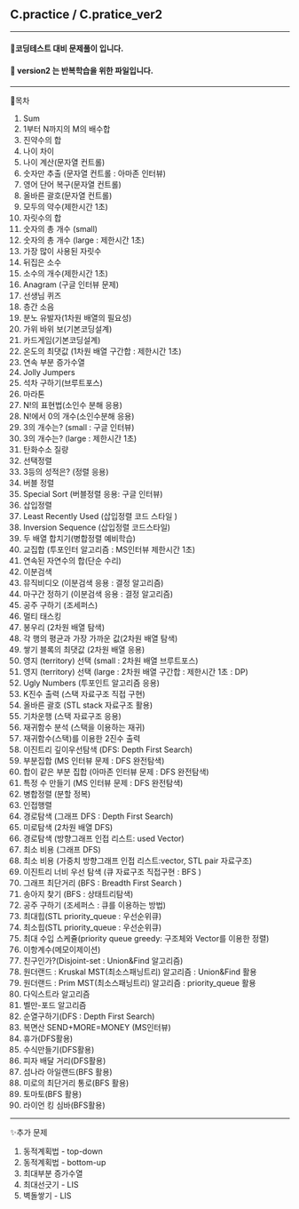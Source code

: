 ## C.practice / C.pratice_ver2
-------------------------------
#### 📝코딩테스트 대비 문제풀이 입니다.</br>
#### 👩 version2 는 반복학습을 위한 파일입니다.
  ------------------------------
  👀목차
  1. Sum
  2. 1부터 N까지의 M의 배수합
  3. 진약수의 합
  4. 나이 차이
  5. 나이 계산(문자열 컨트롤)
  6. 숫자만 추출 (문자열 컨트롤 : 아마존 인터뷰)
  7. 영어 단어 복구(문자열 컨트롤)
  8. 올바른 괄호(문자열 컨트롤)
  9. 모두의 약수(제한시간 1초)
  10. 자릿수의 합
  11. 숫자의 총 개수 (small)
  12. 숫자의 총 개수 (large : 제한시간 1초)
  13. 가장 많이 사용된 자릿수
  14. 뒤집은 소수
  15. 소수의 개수(제한시간 1초)
  16. Anagram (구글 인터뷰 문제)
  17. 선생님 퀴즈
  18. 층간 소음 
  19. 분노 유발자(1차원 배열의 필요성)
  20. 가위 바위 보(기본코딩설계)
  21. 카드게임(기본코딩설계)
  22. 온도의 최댓값 (1차원 배열 구간합 : 제한시간 1초)
  23. 연속 부분 증가수열
  24. Jolly Jumpers
  25. 석차 구하기(브루트포스)
  26. 마라톤
  27. N!의 표현법(소인수 분해 응용)
  28. N!에서 0의 개수(소인수분해 응용)
  29. 3의 개수는? (small : 구글 인터뷰) 
  30. 3의 개수는? (large : 제한시간 1초)
  31. 탄화수소 질량
  32. 선택정렬
  33. 3등의 성적은? (정렬 응용)
  34. 버블 정렬
  35. Special Sort (버블정렬 응용: 구글 인터뷰)
  36. 삽입정렬
  37. Least Recently Used (삽입정렬 코드 스타일 )
  38. Inversion Sequence (삽입정렬 코드스타일)
  39. 두 배열 합치기(병합정렬 예비학습)
  40. 교집합 (투포인터 알고리즘 : MS인터뷰 제한시간 1초)
  41. 연속된 자연수의 합(단순 수리) 
  42. 이분검색
  43. 뮤직비디오 (이분검색 응용 : 결정 알고리즘)
  44. 마구간 정하기 (이분검색 응용 : 결정 알고리즘)
  45. 공주 구하기 (조세퍼스)
  46. 멀티 태스킹
  47. 봉우리 (2차원 배열 탐색)
  48. 각 행의 평균과 가장 가까운 값(2차원 배열 탐색)
  49. 쌓기 블록의 최댓값 (2차원 배열 응용)
  50. 영지 (territory) 선택 (small : 2차원 배열 브루트포스)
  51. 영지 (territory) 선택 (large : 2차원 배열 구간합 : 제한시간 1초 : DP)
  52. Ugly Numbers (투포인트 알고리즘 응용)
  53. K진수 출력 (스택 자료구조 직접 구현)
  54. 올바른 괄호 (STL stack 자료구조 활용)
  55. 기차운행 (스택 자료구조 응용)
  56. 재귀함수 분석 (스택을 이용하는 재귀)
  57. 재귀함수(스택)를 이용한 2진수 출력
  58. 이진트리 깊이우선탐색 (DFS: Depth First Search)
  59. 부분집합 (MS 인터뷰 문제 : DFS 완전탐색)
  60. 합이 같은 부분 집합 (아마존 인터뷰 문제 : DFS 완전탐색)
  61. 특정 수 만들기 (MS 인터뷰 문제 : DFS 완전탐색)
  62. 병합정렬 (분할 정복)
  63. 인접행렬
  64. 경로탐색 (그래프 DFS : Depth First Search)
  65. 미로탐색 (2차원 배열 DFS)
  66. 경로탐색 (방향그래프 인접 리스트: used Vector)
  67. 최소 비용 (그래프 DFS)
  68. 최소 비용 (가중치 방향그래프 인접 리스트:vector, STL pair 자료구조)
  69. 이진트리 너비 우선 탐색 (큐 자료구조 직접구현 : BFS )
  70. 그래프 최단거리 (BFS : Breadth First Search )
  71. 송아지 찾기 (BFS : 상태트리탐색)
  72. 공주 구하기 (조세퍼스 : 큐를 이용하는 방법)
  73. 최대힙(STL priority_queue : 우선순위큐)
  74. 최소힙(STL priority_queue : 우선순위큐)
  75. 최대 수입 스케쥴(priority queue greedy: 구조체와 Vector를 이용한 정렬)
  76. 이항계수(메모이제이션)
  77. 친구인가?(Disjoint-set : Union&Find 알고리즘)
  78. 원더랜드 : Kruskal MST(최소스패닝트리) 알고리즘 : Union&Find 활용
  79. 원더랜드 : Prim MST(최소스패닝트리) 알고리즘 : priority_queue 활용
  80. 다익스트라 알고리즘
  81. 벨만-포드 알고리즘
  82. 순열구하기(DFS : Depth First Search)
  83. 복면산 SEND+MORE=MONEY (MS인터뷰)
  84. 휴가(DFS활용)
  85. 수식만들기(DFS활용)
  86. 피자 배달 거리(DFS활용)
  87. 섬나라 아일랜드(BFS 활용)
  88. 미로의 최단거리 통로(BFS 활용)
  89. 토마토(BFS 활용)
  90. 라이언 킹 심바(BFS활용)
  

  ------------------------------
  ✨추가 문제
  1. 동적계획법 - top-down
  2. 동적계획법 - bottom-up
  3. 최대부분 증가수열
  4. 최대선긋기 - LIS
  5. 벽돌쌓기 - LIS
